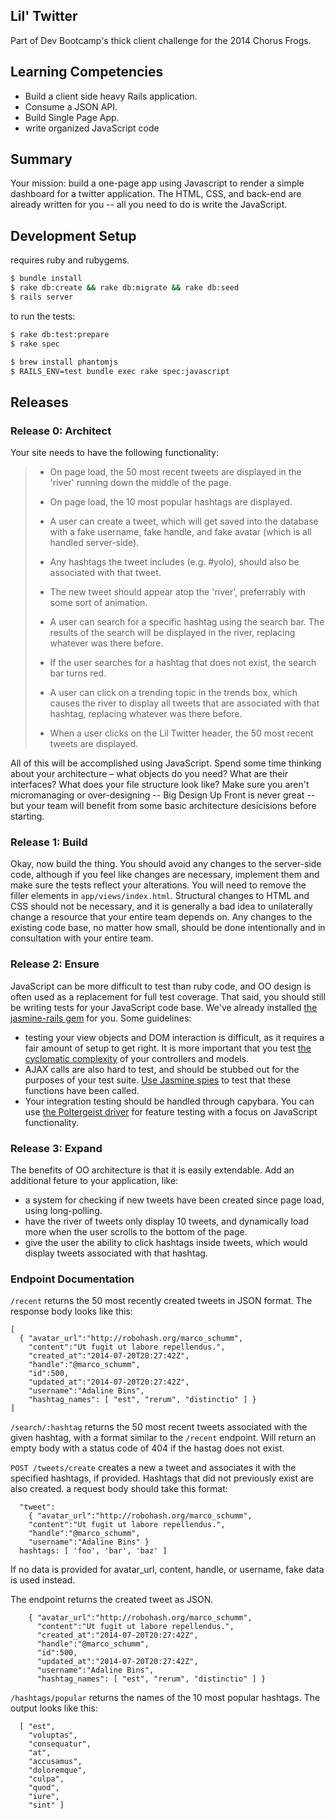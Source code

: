 ## Lil' Twitter

Part of Dev Bootcamp's thick client challenge for the 2014 Chorus Frogs.

## Learning Competencies

- Build a client side heavy Rails application.
- Consume a JSON API.
- Build Single Page App.
- write organized JavaScript code

## Summary

Your mission: build a one-page app using  Javascript to render a simple dashboard for a twitter application. The HTML, CSS, and back-end are already written for you -- all you need to do is write the JavaScript.

## Development Setup

requires ruby and rubygems.
```sh
$ bundle install
$ rake db:create && rake db:migrate && rake db:seed
$ rails server
```

to run the tests:
```sh
$ rake db:test:prepare
$ rake spec

$ brew install phantomjs
$ RAILS_ENV=test bundle exec rake spec:javascript
````

## Releases

### Release 0: Architect

Your site needs to have the following functionality:

> - On page load, the 50 most recent tweets are displayed in the 'river' running down the middle of the page.
> - On page load, the 10 most popular hashtags are displayed.
>
> - A user can create a tweet, which will get saved into the database with a fake username, fake handle, and fake avatar (which is all handled server-side).
> - Any hashtags the tweet includes (e.g. #yolo), should also be associated with that tweet.
> - The new tweet should appear atop the 'river', preferrably with some sort of animation.
>
> - A user can search for a specific hashtag using the search bar. The results of the search will be displayed in the river, replacing whatever was there before.
> - If the user searches for a hashtag that does not exist, the search bar turns red.
>
> - A user can click on a trending topic in the trends box, which causes the river to display all tweets that are associated with that hashtag, replacing whatever was there before.
>
> - When a user clicks on the Lil Twitter header, the 50 most recent tweets are displayed.

All of this will be accomplished using JavaScript. Spend some time thinking about your architecture – what objects do you need? What are their interfaces? What does your file structure look like? Make sure you aren't micromanaging or over-designing -- Big Design Up Front is never great -- but your team will benefit from some basic architecture desicisions before starting.

### Release 1: Build

Okay, now build the thing. You should avoid any changes to the server-side code, although if you feel like changes are necessary, implement them and make sure the tests reflect your alterations. You will need to remove the filler elements in `app/views/index.html`. Structural changes to HTML and CSS should not be necessary, and it is generally a bad idea to unilaterally change a resource that your entire team depends on. Any changes to the existing code base, no matter how small, should be done intentionally and in consultation with your entire team.

### Release 2: Ensure

JavaScript can be more difficult to test than ruby code, and OO design is often used as a replacement for full test coverage. That said, you should still be writing tests for your JavaScript code base. We've already installed [the jasmine-rails gem](https://github.com/searls/jasmine-rails) for you. Some guidelines:

   - testing your view objects and DOM interaction is difficult, as it requires a fair amount of setup to get right. It is more important that you test [the cyclomatic complexity](http://en.wikipedia.org/wiki/Cyclomatic_complexity#Implications_for_software_testing) of your controllers and models.
   - AJAX calls are also hard to test, and should be stubbed out for the purposes of your test suite. [Use Jasmine spies](https://github.com/pivotal/jasmine/wiki/Spies) to test that these functions have been called.
   - Your integration testing should be handled through capybara. You can use [the Poltergeist driver](https://github.com/teampoltergeist/poltergeist) for feature testing with a focus on JavaScript functionality.

### Release 3: Expand

The benefits of OO architecture is that it is easily extendable. Add an additional feture to your application, like:

 - a system for checking if new tweets have been created since page load, using long-polling.
 - have the river of tweets only display 10 tweets, and dynamically load more when the user scrolls to the bottom of the page.
 - give the user the ability to click hashtags inside tweets, which would display tweets associated with that hashtag.

### Endpoint Documentation

`/recent` returns the 50 most recently created tweets in JSON format. The response body looks like this:

  ```
  [
    { "avatar_url":"http://robohash.org/marco_schumm",
      "content":"Ut fugit ut labore repellendus.",
      "created_at":"2014-07-20T20:27:42Z",
      "handle":"@marco_schumm",
      "id":500,
      "updated_at":"2014-07-20T20:27:42Z",
      "username":"Adaline Bins",
      "hashtag_names": [ "est", "rerum", "distinctio" ] }
  ]
  ```

`/search/:hashtag` returns the 50 most recent tweets associated with the given hashtag, with a format similar to the `/recent` endpoint. Will return an empty body with a status code of 404 if the hastag does not exist.

`POST /tweets/create` creates a new a tweet and associates it with the specified hashtags, if provided. Hashtags that did not previously exist are also created. a request body should take this format:

  ```
    "tweet":
      { "avatar_url":"http://robohash.org/marco_schumm",
      "content":"Ut fugit ut labore repellendus.",
      "handle":"@marco_schumm",
      "username":"Adaline Bins" }
    hashtags: [ 'foo', 'bar', 'baz' ]
  ```

If no data is provided for avatar_url, content, handle, or username, fake data is used instead.

The endpoint returns the created tweet as JSON.

```
    { "avatar_url":"http://robohash.org/marco_schumm",
      "content":"Ut fugit ut labore repellendus.",
      "created_at":"2014-07-20T20:27:42Z",
      "handle":"@marco_schumm",
      "id":500,
      "updated_at":"2014-07-20T20:27:42Z",
      "username":"Adaline Bins",
      "hashtag_names": [ "est", "rerum", "distinctio" ] }
```

`/hashtags/popular` returns the names of the 10 most popular hashtags. The output looks like this:

```
  [ "est",
    "voluptas",
    "consequatur",
    "at",
    "accusamus",
    "doloremque",
    "culpa",
    "quod",
    "iure",
    "sint" ]
```